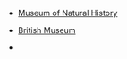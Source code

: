 
- [Museum of Natural History](/2015/08/10154052506198912/)

- [British Museum](/2015/08/10154037353488912/)

- [](/2015/07/10153968332303912/)
